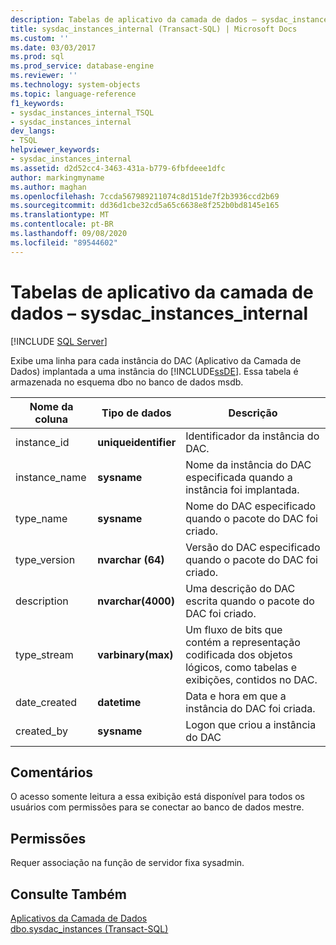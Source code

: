 ```yaml
---
description: Tabelas de aplicativo da camada de dados – sysdac_instances_internal
title: sysdac_instances_internal (Transact-SQL) | Microsoft Docs
ms.custom: ''
ms.date: 03/03/2017
ms.prod: sql
ms.prod_service: database-engine
ms.reviewer: ''
ms.technology: system-objects
ms.topic: language-reference
f1_keywords:
- sysdac_instances_internal_TSQL
- sysdac_instances_internal
dev_langs:
- TSQL
helpviewer_keywords:
- sysdac_instances_internal
ms.assetid: d2d52cc4-3463-431a-b779-6fbfdeee1dfc
author: markingmyname
ms.author: maghan
ms.openlocfilehash: 7ccda567989211074c8d151de7f2b3936ccd2b69
ms.sourcegitcommit: dd36d1cbe32cd5a65c6638e8f252b0bd8145e165
ms.translationtype: MT
ms.contentlocale: pt-BR
ms.lasthandoff: 09/08/2020
ms.locfileid: "89544602"
---
```

# <a name="data-tier-application-tables---sysdac_instances_internal"></a>Tabelas de aplicativo da camada de dados – sysdac_instances_internal
[!INCLUDE [SQL Server](../../includes/applies-to-version/sqlserver.md)]

  Exibe uma linha para cada instância do DAC (Aplicativo da Camada de Dados) implantada a uma instância do [!INCLUDE[ssDE](../../includes/ssde-md.md)]. Essa tabela é armazenada no esquema dbo no banco de dados msdb.  
  
|Nome da coluna|Tipo de dados|Descrição|  
|-----------------|---------------|-----------------|  
|instance_id|**uniqueidentifier**|Identificador da instância do DAC.|  
|instance_name|**sysname**|Nome da instância do DAC especificada quando a instância foi implantada.|  
|type_name|**sysname**|Nome do DAC especificado quando o pacote do DAC foi criado.|  
|type_version|**nvarchar (64)**|Versão do DAC especificado quando o pacote do DAC foi criado.|  
|description|**nvarchar(4000)**|Uma descrição do DAC escrita quando o pacote do DAC foi criado.|  
|type_stream|**varbinary(max)**|Um fluxo de bits que contém a representação codificada dos objetos lógicos, como tabelas e exibições, contidos no DAC.|  
|date_created|**datetime**|Data e hora em que a instância do DAC foi criada.|  
|created_by|**sysname**|Logon que criou a instância do DAC|  
  
## <a name="remarks"></a>Comentários  
 O acesso somente leitura a essa exibição está disponível para todos os usuários com permissões para se conectar ao banco de dados mestre.  
  
## <a name="permissions"></a>Permissões  
 Requer associação na função de servidor fixa sysadmin.  
  
## <a name="see-also"></a>Consulte Também  
 [Aplicativos da Camada de Dados](../../relational-databases/data-tier-applications/data-tier-applications.md)   
 [dbo.sysdac_instances &#40;Transact-SQL&#41;](../../relational-databases/system-catalog-views/data-tier-application-views-dbo-sysdac-instances.md)  
  
  
